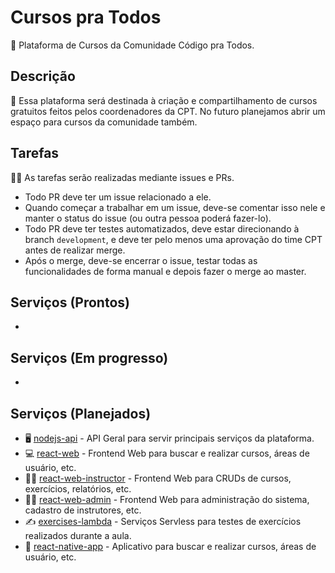 # Cursos pra Todos

📕 Plataforma de Cursos da Comunidade Código pra Todos.

## Descrição

🚀 Essa plataforma será destinada à criação e compartilhamento de cursos gratuitos feitos pelos coordenadores da CPT. No futuro planejamos abrir um espaço para cursos da comunidade também.

## Tarefas

👨‍💻 As tarefas serão realizadas mediante issues e PRs.
- Todo PR deve ter um issue relacionado a ele.
- Quando começar a trabalhar em um issue, deve-se comentar isso nele e manter o status do issue (ou outra pessoa poderá fazer-lo).
- Todo PR deve ter testes automatizados, deve estar direcionando à branch `development`, e deve ter pelo menos uma aprovação do time CPT antes de realizar merge.
- Após o merge, deve-se encerrar o issue, testar todas as funcionalidades de forma manual e depois fazer o merge ao master.

## Serviços (Prontos)

- 

## Serviços (Em progresso)

- 

## Serviços (Planejados)

- 🖥 [nodejs-api](nodejs-api) - API Geral para servir principais serviços da plataforma.
- 💻 [react-web](react-web) - Frontend Web para buscar e realizar cursos, áreas de usuário, etc.
- 👨‍🏫 [react-web-instructor](react-web-instructor) - Frontend Web para CRUDs de cursos, exercícios, relatórios, etc.
- 👨‍🔧 [react-web-admin](react-web-admin) - Frontend Web para administração do sistema, cadastro de instrutores, etc.
- ✍️ [exercises-lambda](exercises-lambda) - Serviços Servless para testes de exercícios realizados durante a aula.
- 📱 [react-native-app](react-native-app) - Aplicativo para buscar e realizar cursos, áreas de usuário, etc.
